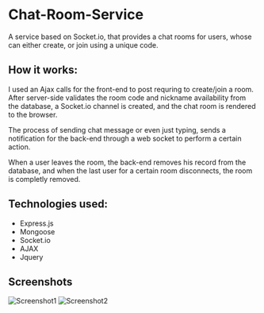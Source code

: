 # Chat-Room-Service
A service based on Socket.io, that provides a chat rooms for users, whose can either create, or join using a unique code.

## How it works:
I used an Ajax calls for the front-end to post requring to create/join a room. After server-side validates the room code and nickname availability from the database, a Socket.io channel is created, and the chat room is rendered to the browser.

The process of sending chat message or even just typing, sends a notification for the back-end through a web socket to perform a certain action.

When a user leaves the room, the back-end removes his record from the database, and when the last user for a certain room disconnects, the room is completly removed.

## Technologies used:
  - Express.js
  - Mongoose
  - Socket.io
  - AJAX
  - Jquery
  
## Screenshots
![Screenshot1](https://github.com/ahmedhammad97/Chat-Room-Service/blob/master/index.png)
![Screenshot2](https://github.com/ahmedhammad97/Chat-Room-Service/blob/master/chat.png)
